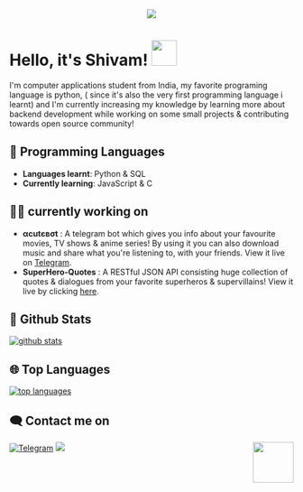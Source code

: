 
<div align="center">
    <img src="https://telegra.ph//file/68c0ddfae091359f3a9b1.png">
</div>

# Hello, it's Shivam! <img src="https://raw.githubusercontent.com/MartinHeinz/MartinHeinz/master/wave.gif" width="45px">

I'm computer applications student from India, my favorite programing language is python, ( since it's also the very first programming language i learnt) and I'm currently increasing my knowledge by learning more about backend development while working on some small projects & contributing towards open source community!
## 🚀 Programming Languages

- **Languages learnt**: Python & SQL
- **Currently learning**: JavaScript & C

## 👨‍💻 currently working on
- **αcutєвσt** : A telegram bot which gives you info about your favourite movies, TV shows & anime series! By using it you can also download music and share what you're listening to, with your friends. View it live on [Telegram](https://t.me/acutebot).
- **SuperHero-Quotes** : A RESTful JSON API consisting huge collection of quotes & dialogues from your favorite superheros & supervillains! View it live by clicking [here](https://superhero-quotes.herokuapp.com/).

##  🐙 **Github Stats**

[![github stats](https://github-readme-stats.vercel.app/api?username=starry69&show_icons=true&theme=radical)](https://github.com/starry69)

## 🌐 **Top Languages**

[![top languages](https://github-readme-stats.vercel.app/api/top-langs/?username=starry69&show_icons=true&theme=radical&layout=compact)](https://github.com/starry69)
   

## 🗨️ Contact me on


[![Telegram](https://img.shields.io/badge/telegram-1b77FF.svg?style=for-the-badge&logo=telegram)](https://t.me/starryboi)
<a href="https://twitter.com/starry_shivam"><img src="https://img.shields.io/badge/Twitter-blue.svg?style=for-the-badge&logo=twitter"></a> <img src="https://64.media.tumblr.com/34784257378ce2c51675599159735772/tumblr_nd3b8i2gL01sedjuto1_400.gifv" align="right" width="72"/>
